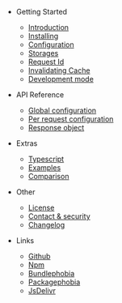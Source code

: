 - Getting Started

  - [Introduction](/ 'Introduction')
  - [Installing](pages/installing.md 'Installing')
  - [Configuration](pages/configuration.md 'Configuration')
  - [Storages](pages/storages.md 'Custom storages')
  - [Request Id](pages/request-id.md 'Request Id')
  - [Invalidating Cache](pages/invalidating-cache.md 'Invalidating Cache')
  - [Development mode](pages/development-mode.md 'Development mode')

- API Reference

  - [Global configuration](pages/global-configuration.md 'Global configuration')
  - [Per request configuration](pages/per-request-configuration.md 'Per request configuration')
  - [Response object](pages/response-object.md 'Response object')

- Extras

  - [Typescript](pages/typescript.md 'Typescript support')
  - [Examples](pages/examples.md 'Examples')
  - [Comparison](pages/comparison.md 'Comparison')

- Other

  - [License](pages/license.md 'License')
  - [Contact & security](pages/contact.md 'Contact & security')
  - [Changelog](pages/changelog.md 'Changelog')

- Links

  - [Github](https://github.com/arthurfiorette/axios-cache-interceptor)
  - [Npm](https://npmjs.com/package/axios-cache-interceptor)
  - [Bundlephobia](https://bundlephobia.com/package/axios-cache-interceptor)
  - [Packagephobia](https://packagephobia.com/result?p=axios-cache-interceptor)
  - [JsDelivr](https//jsdelivr.com/package/npm/axios-cache-interceptor)

